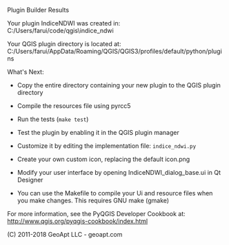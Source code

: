Plugin Builder Results

Your plugin IndiceNDWI was created in:
    C:/Users/farui/code/qgis\indice_ndwi

Your QGIS plugin directory is located at:
    C:/Users/farui/AppData/Roaming/QGIS/QGIS3/profiles/default/python/plugins

What's Next:

  * Copy the entire directory containing your new plugin to the QGIS plugin
    directory

  * Compile the resources file using pyrcc5

  * Run the tests (``make test``)

  * Test the plugin by enabling it in the QGIS plugin manager

  * Customize it by editing the implementation file: ``indice_ndwi.py``

  * Create your own custom icon, replacing the default icon.png

  * Modify your user interface by opening IndiceNDWI_dialog_base.ui in Qt Designer

  * You can use the Makefile to compile your Ui and resource files when
    you make changes. This requires GNU make (gmake)

For more information, see the PyQGIS Developer Cookbook at:
http://www.qgis.org/pyqgis-cookbook/index.html

(C) 2011-2018 GeoApt LLC - geoapt.com
